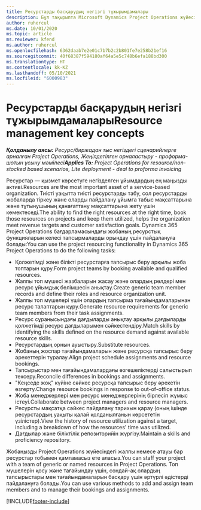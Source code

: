 ```yaml
---
title: Ресурстарды басқарудың негізгі тұжырымдамалары
description: Бұл тақырыпта Microsoft Dynamics Project Operations жүйесіндегі ресурстарды басқару туралы ақпарат берілген.
author: ruhercul
ms.date: 10/01/2020
ms.topic: article
ms.reviewer: kfend
ms.author: ruhercul
ms.openlocfilehash: 6362daab7e2e01c7b7b2c2b801fe7e258b21ef16
ms.sourcegitcommit: 40f68387f594180af64a5e5c748b6efa188bd300
ms.translationtype: HT
ms.contentlocale: kk-KZ
ms.lasthandoff: 05/10/2021
ms.locfileid: "6000983"
---
```

# <a name="resource-management-key-concepts"></a><span data-ttu-id="a31d0-103">Ресурстарды басқарудың негізгі тұжырымдамалары</span><span class="sxs-lookup"><span data-stu-id="a31d0-103">Resource management key concepts</span></span>

<span data-ttu-id="a31d0-104">_**Қолданылу аясы:** Ресурс/биржадан тыс негіздегі сценарийлерге арналған Project Operations, Жеңілдетілген орналастыру - проформа-шотын ұсыну мәмілесі_</span><span class="sxs-lookup"><span data-stu-id="a31d0-104">_**Applies To:** Project Operations for resource/non-stocked based scenarios, Lite deployment - deal to proforma invoicing_</span></span>

<span data-ttu-id="a31d0-105">Ресурстар — қызмет көрсетуге негізделген ұйымдардың ең маңызды активі.</span><span class="sxs-lookup"><span data-stu-id="a31d0-105">Resources are the most important asset of a service-based organization.</span></span> <span data-ttu-id="a31d0-106">Тиісті уақытта тиісті ресурстарды табу, сол ресурстарды жобаларда тіркеу және оларды пайдалану ұйымға табыс мақсаттарына және тұтынушының қанағаттану мақсаттарына жету үшін көмектеседі.</span><span class="sxs-lookup"><span data-stu-id="a31d0-106">The ability to find the right resources at the right time, book those resources on projects and keep them utilized, helps the organization meet revenue targets and customer satisfaction goals.</span></span> <span data-ttu-id="a31d0-107">Dynamics 365 Project Operations бағдарламасындағы жобаның ресурстық функцияларын келесі тапсырмаларды орындау үшін пайдалануға болады:</span><span class="sxs-lookup"><span data-stu-id="a31d0-107">You can use the project resourcing functionality in Dynamics 365 Project Operations to do the following tasks:</span></span>

- <span data-ttu-id="a31d0-108">Қолжетімді және білікті ресурстарға тапсырыс беру арқылы жоба топтарын құру.</span><span class="sxs-lookup"><span data-stu-id="a31d0-108">Form project teams by booking available and qualified resources.</span></span>
- <span data-ttu-id="a31d0-109">Жалпы топ мүшесі жазбаларын жасау және олардың рөлдері мен ресурс ұйымдық бөлімшесін анықтау.</span><span class="sxs-lookup"><span data-stu-id="a31d0-109">Create generic team member records and define their roles and resource organization unit.</span></span>
- <span data-ttu-id="a31d0-110">Жалпы топ мүшелері үшін олардың тапсырма тағайындамаларынан ресурс талаптарын құру.</span><span class="sxs-lookup"><span data-stu-id="a31d0-110">Generate resource requirements for generic team members from their task assignments.</span></span>
- <span data-ttu-id="a31d0-111">Ресурс сұранысындағы дағдыларды анықтау арқылы дағдыларды қолжетімді ресурс дағдыларымен сәйкестендіру.</span><span class="sxs-lookup"><span data-stu-id="a31d0-111">Match skills by identifying the skills defined on the resource demand against available resource skills.</span></span>
- <span data-ttu-id="a31d0-112">Ресурстардың орнын ауыстыру.</span><span class="sxs-lookup"><span data-stu-id="a31d0-112">Substitute resources.</span></span>
- <span data-ttu-id="a31d0-113">Жобаның жоспар тағайындамаларын және ресурсқа тапсырыс беру әрекеттерін туралау.</span><span class="sxs-lookup"><span data-stu-id="a31d0-113">Align project schedule assignments and resource bookings.</span></span>
- <span data-ttu-id="a31d0-114">Тапсырыстар мен тағайындамалардағы өзгешеліктерді салыстырып тексеру.</span><span class="sxs-lookup"><span data-stu-id="a31d0-114">Reconcile differences in bookings and assignments.</span></span>
- <span data-ttu-id="a31d0-115">"Кеңседе жоқ" күйіне сәйкес ресурсқа тапсырыс беру әрекетін өзгерту.</span><span class="sxs-lookup"><span data-stu-id="a31d0-115">Change resource bookings in response to out-of-office status.</span></span>
- <span data-ttu-id="a31d0-116">Жоба менеджерлері мен ресурс менеджерлерінің бірлесіп жұмыс істеуі.</span><span class="sxs-lookup"><span data-stu-id="a31d0-116">Collaborate between project managers and resource managers.</span></span>
- <span data-ttu-id="a31d0-117">Ресурсты мақсатқа сәйкес пайдалану тарихын қарау (оның ішінде ресурстардың уақыты қалай қолданылғанын көрсететін үзілістер).</span><span class="sxs-lookup"><span data-stu-id="a31d0-117">View the history of resource utilization against a target, including a breakdown of how the resources' time was utilized.</span></span>
- <span data-ttu-id="a31d0-118">Дағдылар және біліктілік репозиторийін жүргізу.</span><span class="sxs-lookup"><span data-stu-id="a31d0-118">Maintain a skills and proficiency repository.</span></span>


<span data-ttu-id="a31d0-119">Жобаңызды Project Operations жүйесіндегі жалпы немесе атауы бар ресурстар тобымен қамтамасыз ете аласыз.</span><span class="sxs-lookup"><span data-stu-id="a31d0-119">You can staff your project with a team of generic or named resources in Project Operations.</span></span> <span data-ttu-id="a31d0-120">Топ мүшелерін қосу және тағайындау үшін, сондай-ақ олардың тапсырыстары мен тағайындамаларын басқару үшін әртүрлі әдістерді пайдалануға болады.</span><span class="sxs-lookup"><span data-stu-id="a31d0-120">You can use various methods to add and assign team members and to manage their bookings and assignments.</span></span> 


[!INCLUDE[footer-include](../includes/footer-banner.md)]